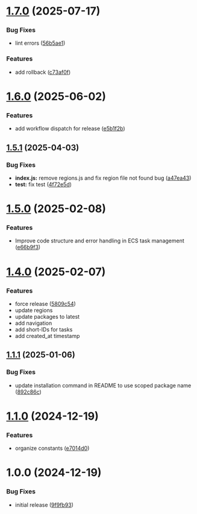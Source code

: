# [1.7.0](https://github.com/schematichq/taskonaut/compare/v1.6.0...v1.7.0) (2025-07-17)


### Bug Fixes

* lint errors ([56b5ae1](https://github.com/schematichq/taskonaut/commit/56b5ae150bfe17dcb9c55b0f96a6af4f227bd9ec))


### Features

* add rollback ([c73af0f](https://github.com/schematichq/taskonaut/commit/c73af0f675328cd7b73c3db0a95c486aa9908604))

# [1.6.0](https://github.com/schematichq/taskonaut/compare/v1.5.2...v1.6.0) (2025-06-02)

### Features

- add workflow dispatch for release ([e5b1f2b](https://github.com/schematichq/taskonaut/commit/e5b1f2bc2c63597fa205aea1c860e578ef50b995))

## [1.5.1](https://github.com/schematichq/taskonaut/compare/v1.5.0...v1.5.1) (2025-04-03)

### Bug Fixes

- **index.js:** remove regions.js and fix region file not found bug ([a47ea43](https://github.com/schematichq/taskonaut/commit/a47ea43c187a2b4319159d91a33ebb29789037f9))
- **test:** fix test ([4f72e5d](https://github.com/schematichq/taskonaut/commit/4f72e5d70e5e4f8f13269e210f1f6d43f9f14f0e))

# [1.5.0](https://github.com/schematichq/taskonaut/compare/v1.4.0...v1.5.0) (2025-02-08)

### Features

- Improve code structure and error handling in ECS task management ([e66b9f3](https://github.com/schematichq/taskonaut/commit/e66b9f3c6884984cfea94529952dd9429c16d021))

# [1.4.0](https://github.com/schematichq/taskonaut/compare/v1.3.0...v1.4.0) (2025-02-07)

### Features

- force release ([5809c54](https://github.com/schematichq/taskonaut/commit/5809c540e93dcc2fb22e639271b0e306f27ecd26))
- update regions
- update packages to latest
- add navigation
- add short-IDs for tasks
- add created_at timestamp

## [1.1.1](https://github.com/SchematicHQ/taskonaut/compare/v1.1.0...v1.1.1) (2025-01-06)

### Bug Fixes

- update installation command in README to use scoped package name ([892c86c](https://github.com/SchematicHQ/taskonaut/commit/892c86c319e8fe34c08c6b27f6dbf931fa24311b))

# [1.1.0](https://github.com/SchematicHQ/taskonaut/compare/v1.0.0...v1.1.0) (2024-12-19)

### Features

- organize constants ([e7014d0](https://github.com/SchematicHQ/taskonaut/commit/e7014d00e575d94057cb4ee578c273aefdc0ca33))

# 1.0.0 (2024-12-19)

### Bug Fixes

- initial release ([9f9fb93](https://github.com/SchematicHQ/taskonaut/commit/9f9fb931ea9d996d3c7df40cc7966febec9a8504))
